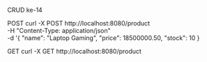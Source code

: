 CRUD ke-14

POST
curl -X POST http://localhost:8080/product \
-H "Content-Type: application/json" \
-d '{
  "name": "Laptop Gaming",
  "price": 18500000.50,
  "stock": 10
}

GET
curl -X GET http://localhost:8080/product